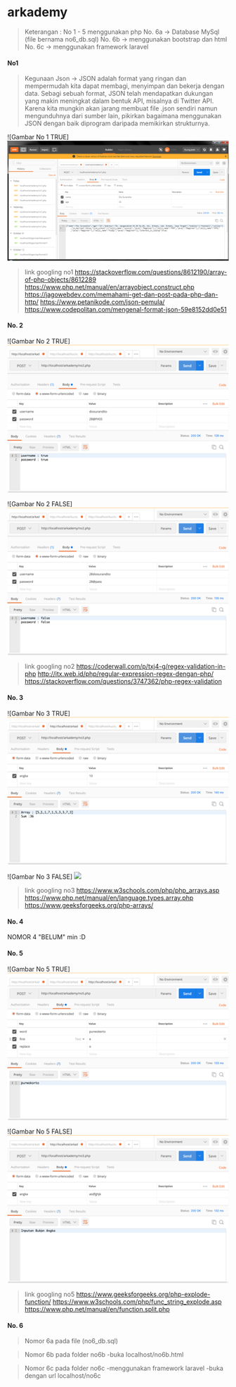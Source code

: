 # arkademy

> Keterangan : 
  No 1 - 5 menggunakan php
  No. 6a -> Database MySql (file bernama no6_db.sql)
  No. 6b -> menggunakan bootstrap dan html
  No. 6c -> menggunakan framework laravel
  
  
#### No1

>Kegunaan Json -> JSON adalah format yang ringan dan mempermudah kita dapat membagi, menyimpan dan bekerja dengan data. Sebagi sebuah format, JSON telah mendapatkan dukungan yang makin meningkat dalam bentuk API, misalnya di Twitter API.
Karena kita mungkin akan jarang membuat file .json sendiri namun mengunduhnya dari sumber lain, pikirkan bagaimana menggunakan JSON dengan baik diprogram daripada memikirkan strukturnya.

![Gambar No 1 TRUE]
<img src="https://github.com/diosurandito/arkademy/blob/master/no1_true.png"></img>

>link googling no1
https://stackoverflow.com/questions/8612190/array-of-php-objects/8612289
https://www.php.net/manual/en/arrayobject.construct.php
https://jagowebdev.com/memahami-get-dan-post-pada-php-dan-http/
https://www.petanikode.com/json-pemula/
https://www.codepolitan.com/mengenal-format-json-59e8152dd0e51




#### No. 2
![Gambar No 2 TRUE]
<img src="https://github.com/diosurandito/arkademy/blob/master/no2_true.png"></img>

![Gambar No 2 FALSE]
<img src="https://github.com/diosurandito/arkademy/blob/master/no2_false.png"></img>

>link googling no2
https://coderwall.com/p/txj4-g/regex-validation-in-php
http://itx.web.id/php/regular-expression-regex-dengan-php/
https://stackoverflow.com/questions/3747362/php-regex-validation


#### No. 3
![Gambar No 3 TRUE]
<img src="https://github.com/diosurandito/arkademy/blob/master/no3_true.png"></img>

![Gambar No 3 FALSE]
<img src="https://github.com/diosurandito/arkademy/blob/master/no3_false.png"></img>

>link googling no3
https://www.w3schools.com/php/php_arrays.asp
https://www.php.net/manual/en/language.types.array.php
https://www.geeksforgeeks.org/php-arrays/


#### No. 4
NOMOR 4 "BELUM" min :D


#### No. 5
![Gambar No 5 TRUE]
<img src="https://github.com/diosurandito/arkademy/blob/master/no5_true.png"></img>

![Gambar No 5 FALSE]
<img src="https://github.com/diosurandito/arkademy/blob/master/no5_false.png"></img>

>link googling no5
https://www.geeksforgeeks.org/php-explode-function/
https://www.w3schools.com/php/func_string_explode.asp
https://www.php.net/manual/en/function.split.php

#### No. 6
>Nomor 6a pada file (no6_db.sql)

>Nomor 6b pada folder no6b
-buka localhost/no6b.html

>Nomor 6c pada folder no6c
-menggunakan framework laravel
-buka dengan url localhost/no6c

